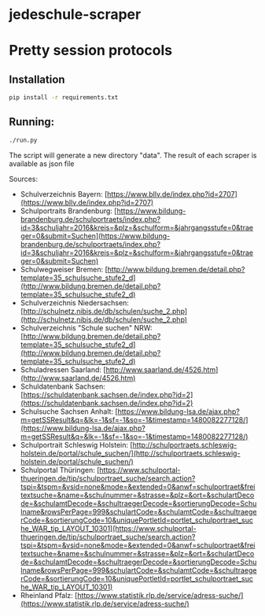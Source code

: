 # jedeschule-scraper

# Pretty session protocols

## Installation
```bash
pip install -r requirements.txt
```

## Running:

```bash
./run.py
```

The script will generate a new directory "data". The result of each scraper is available as json file

Sources:

* Schulverzeichnis Bayern: [https://www.bllv.de/index.php?id=2707](https://www.bllv.de/index.php?id=2707)
* Schulportraits Brandenburg: [https://www.bildung-brandenburg.de/schulportraets/index.php?id=3&schuljahr=2016&kreis=&plz=&schulform=&jahrgangsstufe=0&traeger=0&submit=Suchen](https://www.bildung-brandenburg.de/schulportraets/index.php?id=3&schuljahr=2016&kreis=&plz=&schulform=&jahrgangsstufe=0&traeger=0&submit=Suchen)
* Schulwegweiser Bremen: [http://www.bildung.bremen.de/detail.php?template=35_schulsuche_stufe2_d](http://www.bildung.bremen.de/detail.php?template=35_schulsuche_stufe2_d)
* Schulverzeichnis Niedersachsen: [http://schulnetz.nibis.de/db/schulen/suche_2.php](http://schulnetz.nibis.de/db/schulen/suche_2.php)
* Schulverzeichnis "Schule suchen" NRW:[http://www.bildung.bremen.de/detail.php?template=35_schulsuche_stufe2_d](http://www.bildung.bremen.de/detail.php?template=35_schulsuche_stufe2_d)
* Schuladressen Saarland: [http://www.saarland.de/4526.htm](http://www.saarland.de/4526.htm)
* Schuldatenbank Sachsen: [https://schuldatenbank.sachsen.de/index.php?id=2](https://schuldatenbank.sachsen.de/index.php?id=2)
* Schulsuche Sachsen Anhalt: [https://www.bildung-lsa.de/ajax.php?m=getSSResult&q=&lk=-1&sf=-1&so=-1&timestamp=1480082277128/](https://www.bildung-lsa.de/ajax.php?m=getSSResult&q=&lk=-1&sf=-1&so=-1&timestamp=1480082277128/)
* Schulportrait Schleswig Holstein: [http://schulportraets.schleswig-holstein.de/portal/schule_suchen/](http://schulportraets.schleswig-holstein.de/portal/schule_suchen/)
* Schulportal Thüringen: [https://www.schulportal-thueringen.de/tip/schulportraet_suche/search.action?tspi=&tspm=&vsid=none&mode=&extended=0&anwf=schulportraet&freitextsuche=&name=&schulnummer=&strasse=&plz=&ort=&schulartDecode=&schulamtDecode=&schultraegerDecode=&sortierungDecode=Schulname&rowsPerPage=999&schulartCode=&schulamtCode=&schultraegerCode=&sortierungCode=10&uniquePortletId=portlet_schulportraet_suche_WAR_tip_LAYOUT_10301](https://www.schulportal-thueringen.de/tip/schulportraet_suche/search.action?tspi=&tspm=&vsid=none&mode=&extended=0&anwf=schulportraet&freitextsuche=&name=&schulnummer=&strasse=&plz=&ort=&schulartDecode=&schulamtDecode=&schultraegerDecode=&sortierungDecode=Schulname&rowsPerPage=999&schulartCode=&schulamtCode=&schultraegerCode=&sortierungCode=10&uniquePortletId=portlet_schulportraet_suche_WAR_tip_LAYOUT_10301)
* Rheinland Pfalz: [https://www.statistik.rlp.de/service/adress-suche/](https://www.statistik.rlp.de/service/adress-suche/)